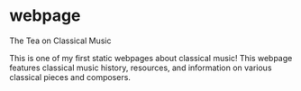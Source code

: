# webpage

The Tea on Classical Music
 
 This is one of my first static webpages about classical music! This webpage features classical music history, resources, and information on various classical pieces and composers.
